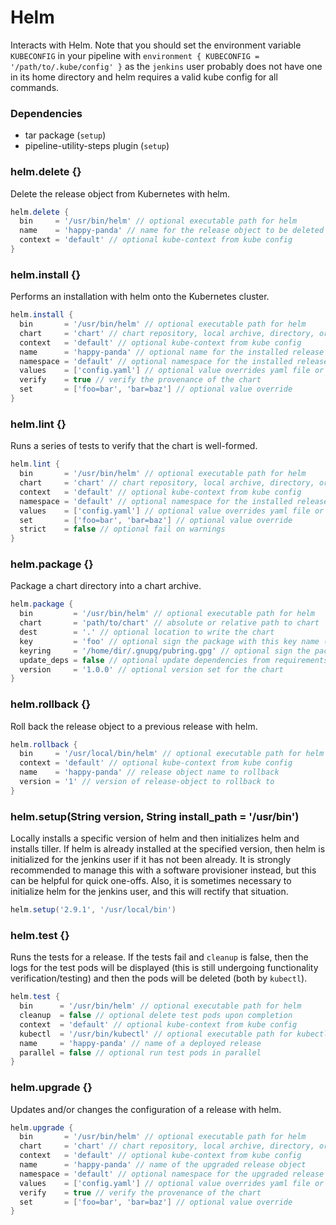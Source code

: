 # Helm

Interacts with Helm. Note that you should set the environment variable `KUBECONFIG` in your pipeline with `environment { KUBECONFIG = '/path/to/.kube/config' }` as the `jenkins` user probably does not have one in its home directory and helm requires a valid kube config for all commands.

### Dependencies

- tar package (`setup`)
- pipeline-utility-steps plugin (`setup`)

### helm.delete {}
Delete the release object from Kubernetes with helm.

```groovy
helm.delete {
  bin     = '/usr/bin/helm' // optional executable path for helm
  name    = 'happy-panda' // name for the release object to be deleted
  context = 'default' // optional kube-context from kube config
}
```

### helm.install {}
Performs an installation with helm onto the Kubernetes cluster.

```groovy
helm.install {
  bin       = '/usr/bin/helm' // optional executable path for helm
  chart     = 'chart' // chart repository, local archive, directory, or url to install
  context   = 'default' // optional kube-context from kube config
  name      = 'happy-panda' // optional name for the installed release object
  namespace = 'default' // optional namespace for the installed release object
  values    = ['config.yaml'] // optional value overrides yaml file or url
  verify    = true // verify the provenance of the chart
  set       = ['foo=bar', 'bar=baz'] // optional value override
}
```

### helm.lint {}
Runs a series of tests to verify that the chart is well-formed.

```groovy
helm.lint {
  bin       = '/usr/bin/helm' // optional executable path for helm
  chart     = 'chart' // chart repository, local archive, directory, or url to install
  context   = 'default' // optional kube-context from kube config
  namespace = 'default' // optional namespace for the installed release object
  values    = ['config.yaml'] // optional value overrides yaml file or url
  set       = ['foo=bar', 'bar=baz'] // optional value override
  strict    = false // optional fail on warnings
}
```

### helm.package {}
Package a chart directory into a chart archive.

```groovy
helm.package {
  bin         = '/usr/bin/helm' // optional executable path for helm
  chart       = 'path/to/chart' // absolute or relative path to chart
  dest        = '.' // optional location to write the chart
  key         = 'foo' // optional sign the package with this key name (mutually exclusive with keyring)
  keyring     = '/home/dir/.gnupg/pubring.gpg' // optional sign the package with the public keyring at this location (mutually exclusive with key)
  update_deps = false // optional update dependencies from requirements prior to packaging
  version     = '1.0.0' // optional version set for the chart
}
```

### helm.rollback {}
Roll back the release object to a previous release with helm.

```groovy
helm.rollback {
  bin     = '/usr/local/bin/helm' // optional executable path for helm
  context = 'default' // optional kube-context from kube config
  name    = 'happy-panda' // release object name to rollback
  version = '1' // version of release-object to rollback to
}
```

### helm.setup(String version, String install_path = '/usr/bin')
Locally installs a specific version of helm and then initializes helm and installs tiller. If helm is already installed at the specified version, then helm is initialized for the jenkins user if it has not been already. It is strongly recommended to manage this with a software provisioner instead, but this can be helpful for quick one-offs. Also, it is sometimes necessary to initialize helm for the jenkins user, and this will rectify that situation.

```groovy
helm.setup('2.9.1', '/usr/local/bin')
```

### helm.test {}
Runs the tests for a release. If the tests fail and `cleanup` is false, then the logs for the test pods will be displayed (this is still undergoing functionality verification/testing) and then the pods will be deleted (both by `kubectl`).

```groovy
helm.test {
  bin      = '/usr/bin/helm' // optional executable path for helm
  cleanup  = false // optional delete test pods upon completion
  context  = 'default' // optional kube-context from kube config
  kubectl  = '/usr/bin/kubectl' // optional executable path for kubectl
  name     = 'happy-panda' // name of a deployed release
  parallel = false // optional run test pods in parallel
}
```

### helm.upgrade {}
Updates and/or changes the configuration of a release with helm.

```groovy
helm.upgrade {
  bin       = '/usr/bin/helm' // optional executable path for helm
  chart     = 'chart' // chart repository, local archive, directory, or url to upgrade
  context   = 'default' // optional kube-context from kube config
  name      = 'happy-panda' // name of the upgraded release object
  namespace = 'default' // optional namespace for the upgraded release object
  values    = ['config.yaml'] // optional value overrides yaml file or url
  verify    = true // verify the provenance of the chart
  set       = ['foo=bar', 'bar=baz'] // optional value override
}
```
